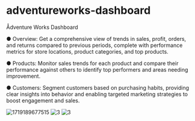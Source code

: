 # adventureworks-dashboard
Ådventure Works Dashboard

● Overview: Get a comprehensive view of trends in sales, profit, orders, and returns compared to previous periods, complete with performance metrics for store locations, product categories, and top products.

● Products: Monitor sales trends for each product and compare their performance against others to identify top performers and areas needing improvement.

● Customers: Segment customers based on purchasing habits, providing clear insights into behavior and enabling targeted marketing strategies to boost engagement and sales.


![1719189677515](https://github.com/sushmita-777/adventureworks-dashboard/assets/149097855/64765ed6-ee5e-400d-929c-475cfc076e43)
![3](https://github.com/sushmita-777/adventureworks-dashboard/assets/149097855/c51ad131-fc95-441c-9fcf-9c733df501f2)
![3](https://github.com/sushmita-777/adventureworks-dashboard/assets/149097855/c51ad131-fc95-441c-9fcf-9c733df501f2)
